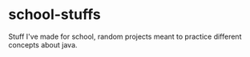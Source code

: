 # school-stuffs
Stuff I've made for school, random projects meant to practice different concepts about java.
